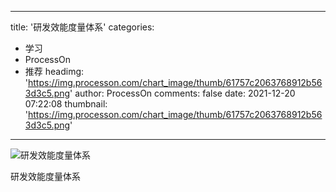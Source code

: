 
---
title: '研发效能度量体系'
categories: 
 - 学习
 - ProcessOn
 - 推荐
headimg: 'https://img.processon.com/chart_image/thumb/61757c2063768912b563d3c5.png'
author: ProcessOn
comments: false
date: 2021-12-20 07:22:08
thumbnail: 'https://img.processon.com/chart_image/thumb/61757c2063768912b563d3c5.png'
---

<div>   
<img class="thumb" alt="研发效能度量体系" src="https://img.processon.com/chart_image/thumb/61757c2063768912b563d3c5.png" referrerpolicy="no-referrer">
<p>研发效能度量体系</p>  
</div>
            